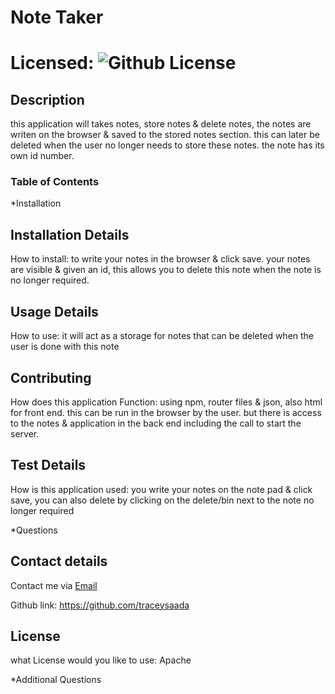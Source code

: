 # Note Taker

# Licensed: ![Github License](https://img.shields.io/badge/license-Apache-blue.svg)


## Description

this application will takes notes, store notes & delete notes, the notes are writen on the browser & saved to the stored notes section. this can later be deleted when the user no longer needs to store these notes. the note has its own id number.

### Table of Contents

*Installation

## Installation Details

How to install: to write your notes in the browser & click save. your notes are visible & given an id, this allows you to delete this note when the note is no longer required.

## Usage Details 

How to use: it will act as a storage for notes that can be deleted when the user is done with this note

## Contributing 

How does this application Function: using npm, router files & json, also html for front end. this can be run in the browser by the user. but there is access to the notes & application in the back end including the call to start the server.

## Test Details

How is this application used: you write your notes on the note pad & click save, you can also delete by clicking on the delete/bin next to the note no longer required

*Questions

## Contact details

Contact me via [Email](mailto:tracey.saada@outlook.com)

Github link: https://github.com/traceysaada

## License

what License would you like to use: Apache


*Additional Questions


